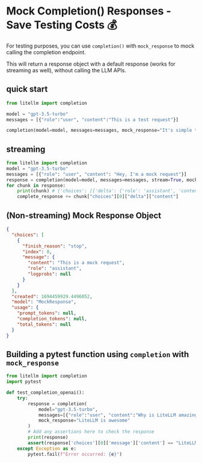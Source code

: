 # Mock Completion() Responses - Save Testing Costs 💰

For testing purposes, you can use `completion()` with `mock_response` to mock calling the completion endpoint. 

This will return a response object with a default response (works for streaming as well), without calling the LLM APIs. 

## quick start
```python
from litellm import completion 

model = "gpt-3.5-turbo"
messages = [{"role":"user", "content":"This is a test request"}]

completion(model=model, messages=messages, mock_response="It's simple to use and easy to get started")
```

## streaming

```python
from litellm import completion 
model = "gpt-3.5-turbo"
messages = [{"role": "user", "content": "Hey, I'm a mock request"}]
response = completion(model=model, messages=messages, stream=True, mock_response="It's simple to use and easy to get started")
for chunk in response: 
    print(chunk) # {'choices': [{'delta': {'role': 'assistant', 'content': 'Thi'}, 'finish_reason': None}]}
    complete_response += chunk["choices"][0]["delta"]["content"]
```

## (Non-streaming) Mock Response Object 

```json
{
  "choices": [
    {
      "finish_reason": "stop",
      "index": 0,
      "message": {
        "content": "This is a mock request",
        "role": "assistant",
        "logprobs": null
      }
    }
  ],
  "created": 1694459929.4496052,
  "model": "MockResponse",
  "usage": {
    "prompt_tokens": null,
    "completion_tokens": null,
    "total_tokens": null
  }
}
```

## Building a pytest function using `completion` with `mock_response`

```python
from litellm import completion
import pytest

def test_completion_openai():
    try:
        response = completion(
            model="gpt-3.5-turbo",
            messages=[{"role":"user", "content":"Why is LiteLLM amazing?"}],
            mock_response="LiteLLM is awesome"
        )
        # Add any assertions here to check the response
        print(response)
        assert(response['choices'][0]['message']['content'] == "LiteLLM is awesome")
    except Exception as e:
        pytest.fail(f"Error occurred: {e}")
```